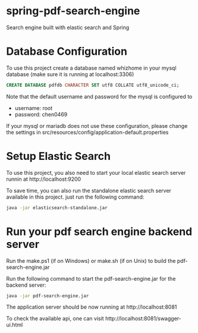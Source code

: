 # spring-pdf-search-engine

Search engine built with elastic search and Spring

# Database Configuration

To use this project create a database named whizhome in your mysql database (make sure it is running at localhost:3306)

```sql
CREATE DATABASE pdfdb CHARACTER SET utf8 COLLATE utf8_unicode_ci;
```

Note that the default username and password for the mysql is configured to 

* username: root
* password: chen0469

If your mysql or mariadb does not use these configuration, please change the settings in src/resources/config/application-default.properties
 
# Setup Elastic Search

To use this project, you also need to start your local elastic search server runnin at http://localhost:9200

To save time, you can also run the standalone elastic search server available in this project. just run the following 
command:

```bash
java -jar elasticsearch-standalone.jar
```

# Run your pdf search engine backend server

Run the make.ps1 (if on Windows) or make.sh (if on Unix) to build the pdf-search-engine.jar 

Run the following command to start the pdf-search-engine.jar for the backend server:

```bash
java -jar pdf-search-engine.jar
```

The application server should be now running at http://localhost:8081

To check the available api, one can visit http://localhost:8081/swagger-ui.html